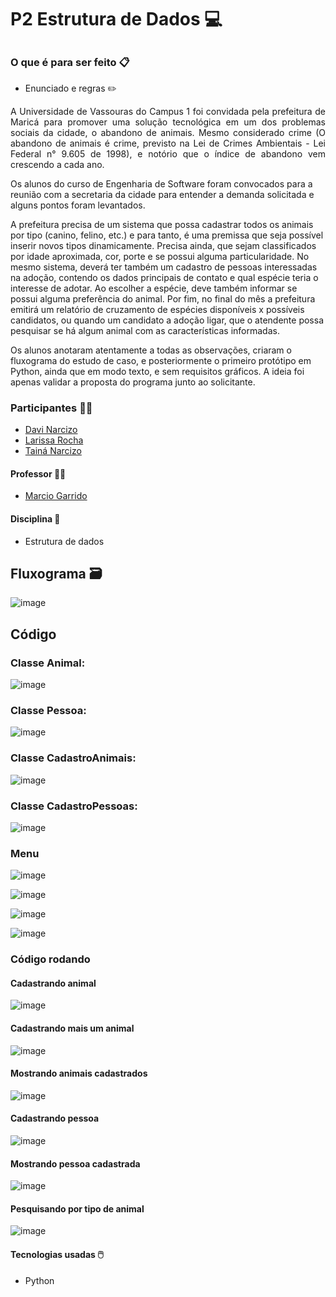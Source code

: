 # P2 Estrutura de Dados :computer:

##

### O que é para ser feito :clipboard:

- Enunciado e regras :pencil2:

<p align="justify">A Universidade de Vassouras do Campus 1 foi convidada pela prefeitura de Maricá para promover uma solução tecnológica em um dos problemas sociais da cidade, o abandono de animais. Mesmo considerado crime (O abandono de animais é crime, previsto na Lei de Crimes Ambientais - Lei Federal n° 9.605 de 1998), e notório que o índice de abandono vem crescendo a cada ano.

Os alunos do curso de Engenharia de Software foram convocados para a reunião com a secretaria da cidade para entender a demanda solicitada e alguns pontos foram levantados.

A prefeitura precisa de um sistema que possa cadastrar todos os animais por tipo (canino, felino, etc.) e para tanto, é uma premissa que seja possível inserir novos tipos dinamicamente. Precisa ainda, que sejam classificados por idade aproximada, cor, porte e se possui alguma particularidade. No mesmo sistema, deverá ter também um cadastro de pessoas interessadas na adoção, contendo os dados principais de contato e qual espécie teria o interesse de adotar. Ao escolher a espécie, deve também informar se possui alguma preferência do animal. Por fim, no final do mês a prefeitura emitirá um relatório de cruzamento de espécies disponíveis x possíveis candidatos, ou quando um candidato a adoção ligar, que o atendente possa pesquisar se há algum animal com as características informadas.

Os alunos anotaram atentamente a todas as observações, criaram o fluxograma do estudo de caso, e posteriormente o primeiro protótipo em Python, ainda que em modo texto, e sem requisitos gráficos. A ideia foi apenas validar a proposta do programa junto ao solicitante.</p>

### Participantes :technologist:

- [Davi Narcizo](https://github.com/davi1443)
- [Larissa Rocha](https://github.com/roclari)
- [Tainá Narcizo](https://github.com/tcantunes)

#### Professor :man_teacher:

- [Marcio Garrido](https://github.com/marciogarridoLaCop)

#### Disciplina :book:

- Estrutura de dados 

## Fluxograma :card_file_box:

![image](https://github.com/tcantunes/P2-Estrutura-de-dados/assets/98750360/4f003ee0-09b4-4220-a9c9-501fd23b9940)

## Código

### Classe Animal:

![image](https://github.com/tcantunes/P2-Estrutura-de-dados/assets/103459242/b86671b4-d5d6-45a9-b4a9-c1b16038fbf8)

### Classe Pessoa:

![image](https://github.com/tcantunes/P2-Estrutura-de-dados/assets/103459242/a7de5877-aa96-4900-97c3-d0045a107133)

### Classe CadastroAnimais:

![image](https://github.com/tcantunes/P2-Estrutura-de-dados/assets/103459242/5a6619a0-665d-433e-8182-633e4e33ac5d)

### Classe CadastroPessoas:

![image](https://github.com/tcantunes/P2-Estrutura-de-dados/assets/103459242/78c9bd7b-941a-4d8d-aeb7-177e9e3408b9)

### Menu

![image](https://github.com/tcantunes/P2-Estrutura-de-dados/assets/103459242/577b8f73-c6b5-41a6-8693-e588808fa0f1)

![image](https://github.com/tcantunes/P2-Estrutura-de-dados/assets/103459242/8af4a939-3694-4e57-99f0-19da7328ebd3)

![image](https://github.com/tcantunes/P2-Estrutura-de-dados/assets/103459242/8654d136-c7e3-4124-b4b4-eb7e1d8947f3)

![image](https://github.com/tcantunes/P2-Estrutura-de-dados/assets/103459242/6d125dc7-8a09-439c-97b7-419f67fa48a0)

### Código rodando

#### Cadastrando animal

![image](https://github.com/tcantunes/P2-Estrutura-de-dados/assets/103459242/6334215b-a6b9-4b8a-b39c-c569c78013be)

#### Cadastrando mais um animal

![image](https://github.com/tcantunes/P2-Estrutura-de-dados/assets/103459242/b31b2f77-052a-4d20-bc83-47567f13ae3b)

#### Mostrando animais cadastrados

![image](https://github.com/tcantunes/P2-Estrutura-de-dados/assets/103459242/4f6e36cc-1e46-418b-b428-81f9c37366d5)

#### Cadastrando pessoa

![image](https://github.com/tcantunes/P2-Estrutura-de-dados/assets/103459242/225039df-9187-4d8d-b111-ccbdb6789f97)

#### Mostrando pessoa cadastrada

![image](https://github.com/tcantunes/P2-Estrutura-de-dados/assets/103459242/c82480ac-7115-4168-9fb9-5f3e9c81a8e2)

#### Pesquisando por tipo de animal

![image](https://github.com/tcantunes/P2-Estrutura-de-dados/assets/103459242/e0cb3f83-0d47-413d-be0b-b4a303466881)

#### Tecnologias usadas :computer_mouse:

- Python

  
